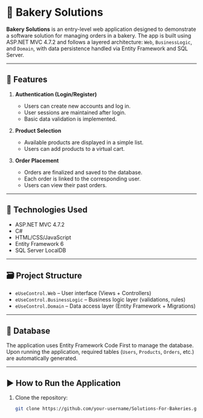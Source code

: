 # 🍞 Bakery Solutions

**Bakery Solutions** is an entry-level web application designed to demonstrate a software solution for managing orders in a bakery. The app is built using ASP.NET MVC 4.7.2 and follows a layered architecture: `Web`, `BusinessLogic`, and `Domain`, with data persistence handled via Entity Framework and SQL Server.

---

## 🔧 Features

1. **Authentication (Login/Register)**
   - Users can create new accounts and log in.
   - User sessions are maintained after login.
   - Basic data validation is implemented.

2. **Product Selection**
   - Available products are displayed in a simple list.
   - Users can add products to a virtual cart.

3. **Order Placement**
   - Orders are finalized and saved to the database.
   - Each order is linked to the corresponding user.
   - Users can view their past orders.

---

## 🧱 Technologies Used

- ASP.NET MVC 4.7.2
- C#
- HTML/CSS/JavaScript
- Entity Framework 6
- SQL Server LocalDB

---

## 🗃 Project Structure

- `eUseControl.Web` – User interface (Views + Controllers)
- `eUseControl.BusinessLogic` – Business logic layer (validations, rules)
- `eUseControl.Domain` – Data access layer (Entity Framework + Migrations)

---

## 💾 Database

The application uses Entity Framework Code First to manage the database. Upon running the application, required tables (`Users`, `Products`, `Orders`, etc.) are automatically generated.

---

## ▶️ How to Run the Application

1. Clone the repository:
   ```bash
   git clone https://github.com/your-username/Solutions-For-Bakeries.git
